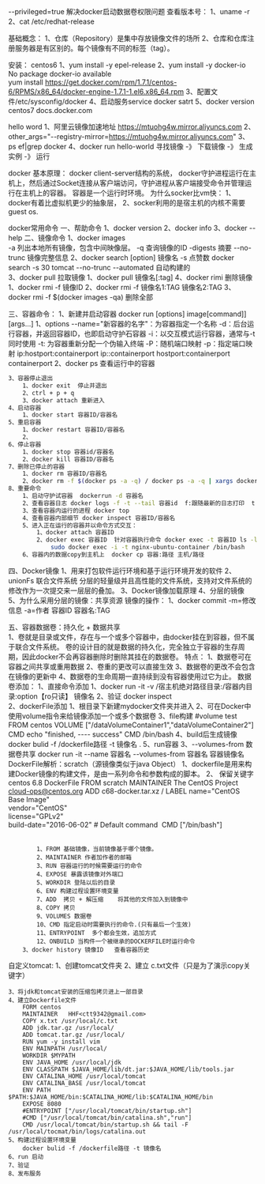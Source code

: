 --privileged=true	解决docker启动数据卷权限问题
查看版本号：
1、uname -r
2、cat /etc/redhat-release

基础概念：
1、仓库（Repository）是集中存放镜像文件的场所
2、仓库和仓库注册服务器是有区别的。每个镜像有不同的标签（tag）。

安装：
centos6
1、yum install -y epel-release
2、yum install -y docker-io 
No package docker-io available  
yum install https://get.docker.com/rpm/1.7.1/centos-6/RPMS/x86_64/docker-engine-1.7.1-1.el6.x86_64.rpm
3、配置文件/etc/sysconfig/docker
4、启动服务service docker satrt
5、docker version
centos7
docs.docker.com

hello word
1、阿里云镜像加速地址  https://mtuohg4w.mirror.aliyuncs.com
2、other_args="--registry-mirror=https://mtuohg4w.mirror.aliyuncs.com"
3、ps ef|grep docker 
4、docker run hello-world 寻找镜像 -》 下载镜像 -》 生成实例 -》 运行

docker 基本原理：
docker client-server结构的系统，
docker守护进程运行在主机上，然后通过Socket连接从客户端访问，守护进程从客户端接受命令并管理运行在主机上的容器。
容器是一个运行时环境。
为什么socker比vm快：
1、docker有着比虚拟机更少的抽象层，
2、socker利用的是宿主机的内核不需要guest os.

docker常用命令
一、帮助命令
	1、docker version
	2、docker info 
	3、docker --help
二、镜像命令
	1、docker images   
		-a 列出本地所有镜像，包含中间映像层。
		-q 查询镜像的ID
		-digests 摘要
		--no-trunc 镜像完整信息
	2、docker search [option] 镜像名
		-s 点赞数 docker search -s 30 tomcat
		--no-trunc 
		--automated 自动构建的	
	3、docker pull 拉取镜像
		1、docker pull 镜像名[:tag]
	4、docker rimi 删除镜像
		1、docker rmi -f 镜像ID
		2、docker rmi -f 镜像名1:TAG 镜像名2:TAG
		3、docker rmi -f $(docker images -qa) 删除全部
		
三、容器命令：
	1、新建并启动容器 docker run [options] image[command]][args...]
		1、options
			--name="新容器的名字"：为容器指定一个名称
			-d：后台运行容器，并返回容器ID，也即启动守护石容器
			-i：以交互模式运行容器，通常与-t同时使用
			-t: 为容器重新分配一个伪输入终端
			-P：随机端口映射
			-p：指定端口映射
				ip:hostport:containerport
				ip::containerport
				hostport:containerport
				containerport
	2、docker ps 查看运行中的容器	
	

```sh
3、容器停止退出
	1、docker exit  停止并退出
	2、ctrl + p + q  
	3、docker attach 重新进入
4、启动容器
	1、docker start 容器ID/容器名
5、重启容器
	1、docker restart 容器ID/容器名
	2、
6、停止容器
	1、docker stop 容器id/容器名
	2、docker kill 容器ID/容器名
7、删除已停止的容器
	1、docker rm 容器ID/容器名
	2、docker rm -f $(docker ps -a -q) / docker ps -a -q | xargs docker rm 删除全部
8、重要命令
	1、启动守护试容器  dockerrun -d 容器名
	2、查看容器日志 docker logs -f -t --tail 容器id  f:跟随最新的日志打印  t：加入时间戳 --tail:显示最后多少条
	3、查看容器内运行的进程 docker top
	4、查看容器内部细节 docker inspect 容器ID/容器名
	5、进入正在运行的容器并以命令方式交互：
		1、docker attach 容器ID
		2、docker exec 容器ID  针对容器执行命令 docker exec -t 容器ID ls -l /tmp
			sudo docker exec -i -t nginx-ubuntu-container /bin/bash
	6、容器内的数据copy到主机上  docker cp 容器:路径 主机/路径
```

四、Docker镜像
		1、用来打包软件运行环境和基于运行环境开发的软件
		2、unionFs 联合文件系统 分层的轻量级并且高性能的文件系统，支持对文件系统的修改作为一次提交来一层层的叠加。
		3、Docker镜像加载原理
		4、分层的镜像   
		5、为什么采用分层的镜像：共享资源
		镜像的操作：
			1、docker commit -m=修改信息  -a=作者 容器ID 容器名:TAG
			
五、容器数据卷：持久化	+ 数据共享		
		1、卷就是目录或文件，存在与一个或多个容器中，由docker挂在到容器，但不属于联合文件系统。
	卷的设计目的就是数据的持久化，完全独立于容器的生存周期，因此docker不会再容器删除时删除其挂在的数据卷。
		特点：	
			1、数据卷可在容器之间共享或重用数据
			2、卷重的更改可以直接生效
			3、数据卷的更改不会包含在镜像的更新中
			4、数据卷的生命周期一直持续到没有容器使用过它为止。
	数据卷添加：
		1、直接命令添加 
			1、docker run -it -v /宿主机绝对路径目录:/容器内目录:option【ro只读】  镜像名
			2、验证 docker inspect 	
		2、dockerFile添加
			1、根目录下新建mydocker文件夹并进入
			2、可在Docker中使用volume指令来给镜像添加一个或多个数据卷
			3、file构建
				#volume test
				FROM centos
				VOLUME ["/dataVolumeContainer1","dataVolumeContainer2"]
				CMD echo "finished, ---- success"
				CMD /bin/bash
			4、build后生成镜像
				docker bulid -f /dockerfile路径 -t 镜像名 .
			5、run容器
		3、--volumes-from 数据卷共享 docker run -it --name 容器名  --volumes-from 容器名 容器镜像名 
	DockerFile解析：scratch（源镜像类似于java  Object）
		1、dockerfile是用来构建Docker镜像的构建文件，是由一系列命令和参数构成的脚本。
		2、	保留关键字
			centos 6.8 DockerFile
				FROM scratch
				MAINTAINER The CentOS Project <cloud-ops@centos.org>
				ADD c68-docker.tar.xz /
				LABEL name="CentOS Base Image" \
					vendor="CentOS" \
					license="GPLv2" \
					build-date="2016-06-02"
				# Default command
​				CMD ["/bin/bash"]						
​			

			1、FROM 基础镜像，当前镜像基于哪个镜像。
			2、MAINTAINER 作者加作者的邮箱
			3、RUN 容器运行的时候需要运行的命令
			4、EXPOSE 暴露该镜像对外端口
			5、WORKDIR 登陆以后的目录
			6、ENV 构建过程设置环境变量
			7、ADD  拷贝 + 解压缩    将其他的文件加入到镜像中
			8、COPY 拷贝
			9、VOLUMES 数据卷
			10、CMD 指定启动时需要执行的命令.(只有最后一个生效)
			11、ENTRYPOINT  多个都会生效，追加方式
			12、ONBUILD 当构件一个被继承的DOCKERFILE时运行命令	
		3、docker history 镜像ID   查看容器历史

自定义tomcat:
	1、创建tomcat文件夹
	2、建立 c.txt文件（只是为了演示copy关键字）
	
	3、将jdk和tomcat安装的压缩包拷贝进上一部目录	
	4、建立Dockerfile文件
		FORM centos
		MAINTAINER   HHF<ctt9342@gmail.com>
		COPY x.txt /usr/local/c.txt
		ADD jdk.tar.gz /usr/local/
		ADD tomcat.tar.gz /usr/local/
		RUN yum -y install vim
		ENV MAINPATH /usr/local/
		WORKDIR $MYPATH
		ENV JAVA_HOME /usr/local/jdk
		ENV CLASSPATH $JAVA_HOME/lib/dt.jar:$JAVA_HOME/lib/tools.jar
		ENV CATALINA_HOME /usr/local/tomcat
		ENV CATALINA_BASE /usr/local/tomcat
		ENV PATH $PATH:$JAVA_HOME/bin:$CATALINA_HOME/lib:$CATALINA_HOME/bin
		EXPOSE 8080
		#ENTRYPOINT ["/usr/local/tomcat/bin/startup.sh"]
		#CMD ["/usr/local/tomcat/bin/catalina.sh","run"]
		CMD /usr/local/tomcat/bin/startup.sh && tail -F /usr/local/tocmat/bin/logs/catalina.out 
	5、构建过程设置环境变量
		docker bulid -f /dockerfile路径 -t 镜像名
	6、run 启动
	7、验证
	8、发布服务


​			